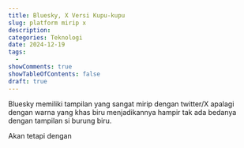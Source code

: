 ```yaml
---
title: Bluesky, X Versi Kupu-kupu
slug: platform mirip x
description:
categories: Teknologi
date: 2024-12-19
tags:
  -
showComments: true
showTableOfContents: false
draft: true
---
```


Bluesky memiliki tampilan yang sangat mirip dengan twitter/X apalagi dengan warna yang khas biru menjadikannya hampir tak ada bedanya dengan tampilan si burung biru.

Akan tetapi dengan
